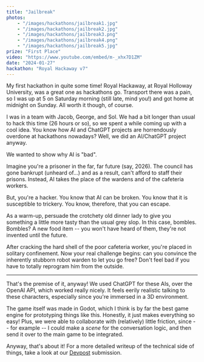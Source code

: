 ```yaml
---
title: "Jailbreak"
photos:
    - "/images/hackathons/jailbreak1.jpg"
    - "/images/hackathons/jailbreak2.jpg"
    - "/images/hackathons/jailbreak3.png"
    - "/images/hackathons/jailbreak4.png"
    - "/images/hackathons/jailbreak5.jpg"
prize: "First Place"
video: "https://www.youtube.com/embed/m-_xhx7D1ZM"
date: "2024-01-27"
hackathon: "Royal Hackaway v7"
---
```


My first hackathon in quite some time! Royal Hackaway, at Royal Holloway University, was a great one as hackathons go. Transport there was a pain, so I was up at 5 on Saturday morning (still late, mind you!) and got home at midnight on Sunday. All worth it though, of course.

I was in a team with Jacob, George, and Sol. We had a bit longer than usual to hack this time (26 hours or so), so we spent a while coming up with a cool idea. You know how AI and ChatGPT projects are horrendously overdone at hackathons nowadays? Well, we did an AI/ChatGPT project anyway.

We wanted to show why AI is "bad".

Imagine you're a prisoner in the far, far future (say, 2026). The council has gone bankrupt (unheard of...) and as a result, can't afford to staff their prisons. Instead, AI takes the place of the wardens and of the cafeteria workers.

But, you're a hacker. You know that AI can be broken. You know that it is susceptible to trickery. You know, therefore, that you can escape.

As a warm-up, persuade the crotchety old dinner lady to give you something a little more tasty than the usual grey slop. In this case, bombles. Bombles? A new food item -- you won't have heard of them, they're not invented until the future.

After cracking the hard shell of the poor cafeteria worker, you're placed in solitary confinement. Now your real challenge begins: can you convince the inherently stubborn robot warden to let you go free? Don't feel bad if you have to totally reprogram him from the outside.

----

That's the premise of it, anyway! We used ChatGPT for these AIs, over the OpenAI API, which worked really nicely. It feels eerily realistic talking to these characters, especially since you're immersed in a 3D environment.

The game itself was made in Godot, which I think is by far the best game engine for prototyping things like this. Honestly, it just makes everything so easy! Plus, we were able to collaborate with (relatively) little friction, since -- for example -- I could make a *scene* for the conversation logic, and then send it over to the main game to be integrated.

Anyway, that's about it! For a more detailed writeup of the technical side of things, take a look at our [Devpost](https://devpost.com/software/jailbreak-patku4) submission.